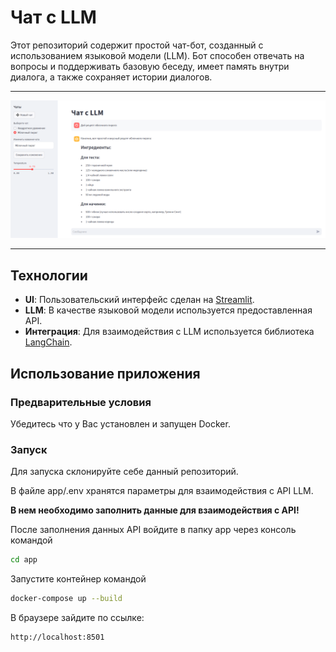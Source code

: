 # Чат с LLM

Этот репозиторий содержит простой чат-бот, созданный с использованием языковой модели (LLM). Бот способен отвечать на вопросы и поддерживать базовую беседу, имеет память внутри диалога, а также сохраняет истории диалогов.

---

![img.png](src/img.png)

---

## Технологии

- **UI**: Пользовательский интерфейс сделан на [Streamlit](https://streamlit.io/).
- **LLM**: В качестве языковой модели используется предоставленная API.
- **Интеграция**: Для взаимодействия с LLM используется библиотека [LangChain](https://www.langchain.com/).

## Использование приложения
### Предварительные условия

Убедитесь что у Вас установлен и запущен Docker. 

### Запуск

Для запуска склонируйте себе данный репозиторий.

В файле app/.env хранятся параметры для взаимодействия с API LLM.

**В нем необходимо заполнить данные для взаимодействия с API!**

После заполнения данных API войдите в папку app через консоль командой 
~~~ bash
cd app
~~~

Запустите контейнер командой
~~~ bash
docker-compose up --build
~~~

В браузере зайдите по ссылке:
~~~
http://localhost:8501
~~~

